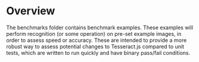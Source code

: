 # Overview

The benchmarks folder contains benchmark examples. These examples will perform recognition (or some operation) on pre-set example images, in order to assess speed or accuracy. These are intended to provide a more robust way to assess potential changes to Tesseract.js compared to unit tests, which are written to run quickly and have binary pass/fail conditions.
